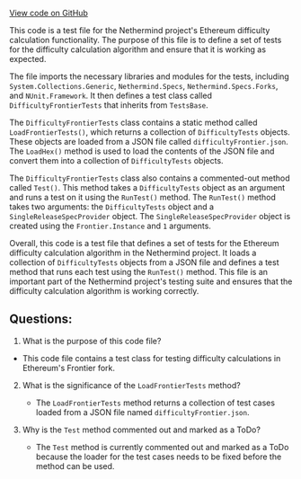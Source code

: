 [View code on GitHub](https://github.com/NethermindEth/nethermind/src/Nethermind/Ethereum.Difficulty.Test/DifficultyFrontierTests.cs)

This code is a test file for the Nethermind project's Ethereum difficulty calculation functionality. The purpose of this file is to define a set of tests for the difficulty calculation algorithm and ensure that it is working as expected. 

The file imports the necessary libraries and modules for the tests, including `System.Collections.Generic`, `Nethermind.Specs`, `Nethermind.Specs.Forks`, and `NUnit.Framework`. It then defines a test class called `DifficultyFrontierTests` that inherits from `TestsBase`. 

The `DifficultyFrontierTests` class contains a static method called `LoadFrontierTests()`, which returns a collection of `DifficultyTests` objects. These objects are loaded from a JSON file called `difficultyFrontier.json`. The `LoadHex()` method is used to load the contents of the JSON file and convert them into a collection of `DifficultyTests` objects. 

The `DifficultyFrontierTests` class also contains a commented-out method called `Test()`. This method takes a `DifficultyTests` object as an argument and runs a test on it using the `RunTest()` method. The `RunTest()` method takes two arguments: the `DifficultyTests` object and a `SingleReleaseSpecProvider` object. The `SingleReleaseSpecProvider` object is created using the `Frontier.Instance` and `1` arguments. 

Overall, this code is a test file that defines a set of tests for the Ethereum difficulty calculation algorithm in the Nethermind project. It loads a collection of `DifficultyTests` objects from a JSON file and defines a test method that runs each test using the `RunTest()` method. This file is an important part of the Nethermind project's testing suite and ensures that the difficulty calculation algorithm is working correctly.
## Questions: 
 1. What is the purpose of this code file?
   - This code file contains a test class for testing difficulty calculations in Ethereum's Frontier fork.

2. What is the significance of the `LoadFrontierTests` method?
   - The `LoadFrontierTests` method returns a collection of test cases loaded from a JSON file named `difficultyFrontier.json`.

3. Why is the `Test` method commented out and marked as a ToDo?
   - The `Test` method is currently commented out and marked as a ToDo because the loader for the test cases needs to be fixed before the method can be used.